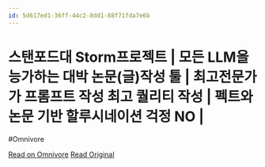 ```yaml
---
id: 5d617ed1-36ff-44c2-8dd1-88f71fda7e6b
---
```


# 스탠포드대 Storm프로젝트 | 모든  LLM을 능가하는 대박 논문(글)작성 툴 | 최고전문가가 프롬프트 작성 최고 퀄리티 작성 | 펙트와 논문 기반 할루시네이션 걱정 NO |
#Omnivore

[Read on Omnivore](https://omnivore.app/me/https-youtube-com-watch-v-8-yw-7-x-9-u-jfp-u-191d53cf3bf)
[Read Original](https://youtube.com/watch?v=8YW7x9UJfpU)

